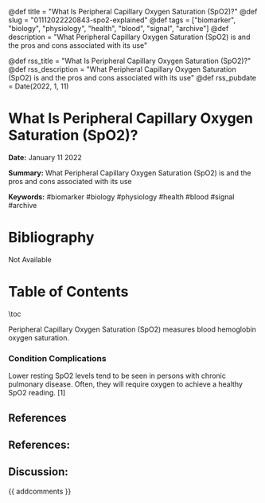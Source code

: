 @def title = "What Is Peripheral Capillary Oxygen Saturation (SpO2)?"
@def slug = "01112022220843-spo2-explained"
@def tags = ["biomarker", "biology", "physiology", "health", "blood", "signal", "archive"]
@def description = "What Peripheral Capillary Oxygen Saturation (SpO2) is and the pros and cons associated with its use"

@def rss_title = "What Is Peripheral Capillary Oxygen Saturation (SpO2)?"
@def rss_description = "What Peripheral Capillary Oxygen Saturation (SpO2) is and the pros and cons associated with its use"
@def rss_pubdate = Date(2022, 1, 11)


What Is Peripheral Capillary Oxygen Saturation (SpO2)?
=========

**Date:** January 11 2022

**Summary:** What Peripheral Capillary Oxygen Saturation (SpO2) is and the pros and cons associated with its use

**Keywords:** #biomarker #biology #physiology #health #blood #signal #archive

Bibliography
==========

Not Available

Table of Contents
=========

\toc

Peripheral Capillary Oxygen Saturation (SpO2) measures blood hemoglobin oxygen saturation.

### Condition Complications

Lower resting SpO2 levels tend to be seen in persons with chronic pulmonary disease. Often, they will require oxygen to achieve a healthy SpO2 reading. [1]

## References

## References:
## Discussion: 

{{ addcomments }}
